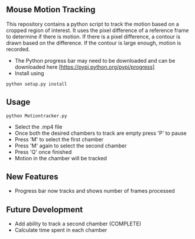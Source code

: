 ## Mouse Motion Tracking
This repository contains a python script to track the motion based on a cropped region of interest. It uses the pixel difference of a reference frame to determine if there is motion. If there is a pixel difference, a contour is drawn based on the difference. If the contour is large enough, motion is recorded. 

* The Python progress bar may need to be downloaded and can be downloaded here [https://pypi.python.org/pypi/progress]
* Install using 
```
python setup.py install 
```

## Usage
```
python Motiontracker.py
```
* Select the .mp4 file
* Once both the desired chambers to track are empty press 'P' to pause
* Press 'M' to select the first chamber
* Press 'M' again to select the second chamber
* Press 'Q' once finished
* Motion in the chamber will be tracked

## New Features
* Progress bar now tracks and shows number of frames processed 

## Future Development 
* Add ability to track a second chamber (COMPLETE)
* Calculate time spent in each chamber
